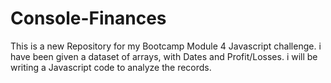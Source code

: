 # Console-Finances
This is a new Repository for my Bootcamp Module 4 Javascript challenge. i have been given a dataset of arrays, with Dates and Profit/Losses. i will be writing a Javascript code to analyze the records. 
